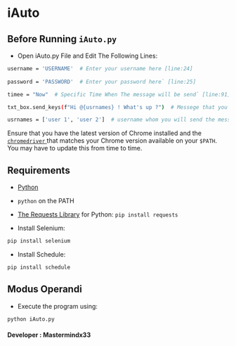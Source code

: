 iAuto
========
<a href="iauto.netlify.app" alt="iAuto"/></a>

## Before Running `iAuto.py` 

* Open iAuto.py File and Edit The Following Lines: 

```sh
username = 'USERNAME'  # Enter your username here [line:24]
 
password = 'PASSWORD'  # Enter your password here` [line:25]

timee = "Now"  # Specific Time When The message will be send` [line:91] ( optional )

txt_box.send_keys(f"Hi @{usrnames} ! What's up ?")  # Messege that you want to send` [line:53]

usrnames = ['user 1', 'user 2']  # username whom you will send the message` [line:11]

```

Ensure that you have the latest version of Chrome installed and the
[`chromedriver` ](https://chromedriver.chromium.org/downloads) that matches
your Chrome version available on your `$PATH`. You may have to update this from time to time.

## Requirements
 
* [Python](https://www.python.org/)
* `python` on the PATH
* [The Requests Library](http://python-requests.org) for Python: `pip install requests`

* Install Selenium:
```sh
pip install selenium
```

* Install Schedule:
```sh
pip install schedule
```

## Modus Operandi

* Execute the program using:
```sh
python iAuto.py
```

#### Developer : Mastermindx33